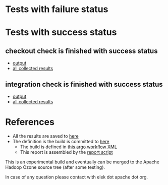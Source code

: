 # Tests with failure status


# Tests with success status

## checkout check is finished with success status

   * [output](https://raw.githubusercontent.com/elek/ozone-ci-03/master/pr/pr-hdds-426-mb86n/checkout/output.log)
   * [all collected results](https://github.com/elek/ozone-ci-03/tree/master/pr/pr-hdds-426-mb86n/checkout)


## integration check is finished with success status

   * [output](https://raw.githubusercontent.com/elek/ozone-ci-03/master/pr/pr-hdds-426-mb86n/integration/output.log)
   * [all collected results](https://github.com/elek/ozone-ci-03/tree/master/pr/pr-hdds-426-mb86n/integration)




# References

 * All the results are saved to [here](https://github.com/elek/ozone-ci-03/tree/master/pr/pr-hdds-426-mb86n/)
 * The definition is the build is committed to [here](https://github.com/elek/argo-ozone)
    * The build is defined in [this argo workflow XML](https://github.com/elek/argo-ozone/blob/master/ozone-build.yaml)
    * This report is assembled by the [report script](https://github.com/elek/argo-ozone/blob/master/scripts/report.sh)

This is an experimental build and eventually can be merged to the Apache Hadoop Ozone source tree (after some testing).

In case of any question please contact with elek dot apache dot org.
